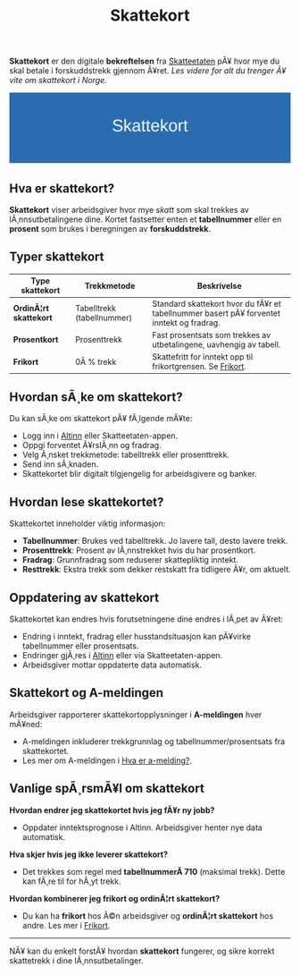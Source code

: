 ﻿---
title: "Skattekort"
meta_title: "Skattekort"
meta_description: '**Skattekort** er den digitale **bekreftelsen** fra [Skatteetaten](/blogs/regnskap/hva-er-altinn "Altinn - Digital Kommunikasjon med Offentlige Myndigheter") pÃ...'
slug: skattekort
type: blog
layout: pages/single
---

**Skattekort** er den digitale **bekreftelsen** fra [Skatteetaten](/blogs/regnskap/hva-er-altinn "Altinn - Digital Kommunikasjon med Offentlige Myndigheter") pÃ¥ hvor mye du skal betale i forskuddstrekk gjennom Ã¥ret. *Les videre for alt du trenger Ã¥ vite om skattekort i Norge.*

![Skattekort](skattekort-image.svg)

## Hva er skattekort?

**Skattekort** viser arbeidsgiver hvor mye *skatt* som skal trekkes av lÃ¸nnsutbetalingene dine. Kortet fastsetter enten et **tabellnummer** eller en **prosent** som brukes i beregningen av **forskuddstrekk**.

## Typer skattekort

| Type skattekort         | Trekkmetode                         | Beskrivelse                                                                                                |
|-------------------------|-------------------------------------|-------------------------------------------------------------------------------------------------------------|
| **OrdinÃ¦rt skattekort** | Tabelltrekk (tabellnummer)          | Standard skattekort hvor du fÃ¥r et tabellnummer basert pÃ¥ forventet inntekt og fradrag.                       |
| **Prosentkort**         | Prosenttrekk                        | Fast prosentsats som trekkes av utbetalingene, uavhengig av tabell.                                          |
| **Frikort**             | 0Â % trekk                           | Skattefritt for inntekt opp til frikortgrensen. Se [Frikort](/blogs/regnskap/frikort "Frikort - Skattefri Inntekt for Lavinntektsgrupper"). |

## Hvordan sÃ¸ke om skattekort?

Du kan sÃ¸ke om skattekort pÃ¥ fÃ¸lgende mÃ¥te:

* Logg inn i [Altinn](/blogs/regnskap/hva-er-altinn "Altinn - Digital Kommunikasjon med Offentlige Myndigheter") eller Skatteetaten-appen.
* Oppgi forventet Ã¥rslÃ¸nn og fradrag.
* Velg Ã¸nsket trekkmetode: tabelltrekk eller prosenttrekk.
* Send inn sÃ¸knaden.
* Skattekortet blir digitalt tilgjengelig for arbeidsgivere og banker.

## Hvordan lese skattekortet?

Skattekortet inneholder viktig informasjon:

* **Tabellnummer**: Brukes ved tabelltrekk. Jo lavere tall, desto lavere trekk.
* **Prosenttrekk**: Prosent av lÃ¸nnstrekket hvis du har prosentkort.
* **Fradrag**: Grunnfradrag som reduserer skattepliktig inntekt.
* **Resttrekk**: Ekstra trekk som dekker restskatt fra tidligere Ã¥r, om aktuelt.

## Oppdatering av skattekort

Skattekortet kan endres hvis forutsetningene dine endres i lÃ¸pet av Ã¥ret:

* Endring i inntekt, fradrag eller husstandsituasjon kan pÃ¥virke tabellnummer eller prosentsats.
* Endringer gjÃ¸res i [Altinn](/blogs/regnskap/hva-er-altinn "Altinn - Digital Kommunikasjon med Offentlige Myndigheter") eller via Skatteetaten-appen.
* Arbeidsgiver mottar oppdaterte data automatisk.

## Skattekort og A-meldingen

Arbeidsgiver rapporterer skattekortopplysninger i **A-meldingen** hver mÃ¥ned:

* A-meldingen inkluderer trekkgrunnlag og tabellnummer/prosentsats fra skattekortet.
* Les mer om A-meldingen i [Hva er a-melding?](/blogs/regnskap/hva-er-a-melding "Hva er a-melding? En komplett guide").

## Vanlige spÃ¸rsmÃ¥l om skattekort

**Hvordan endrer jeg skattekortet hvis jeg fÃ¥r ny jobb?**

* Oppdater inntektsprognose i Altinn. Arbeidsgiver henter nye data automatisk.

**Hva skjer hvis jeg ikke leverer skattekort?**

* Det trekkes som regel med **tabellnummerÂ 710** (maksimal trekk). Dette kan fÃ¸re til for hÃ¸yt trekk.

**Hvordan kombinerer jeg frikort og ordinÃ¦rt skattekort?**

* Du kan ha **frikort** hos Ã©n arbeidsgiver og **ordinÃ¦rt skattekort** hos andre. Les mer i [Frikort](/blogs/regnskap/frikort "Frikort - Skattefri Inntekt for Lavinntektsgrupper").

---

NÃ¥ kan du enkelt forstÃ¥ hvordan **skattekort** fungerer, og sikre korrekt skattetrekk i dine lÃ¸nnsutbetalinger.
